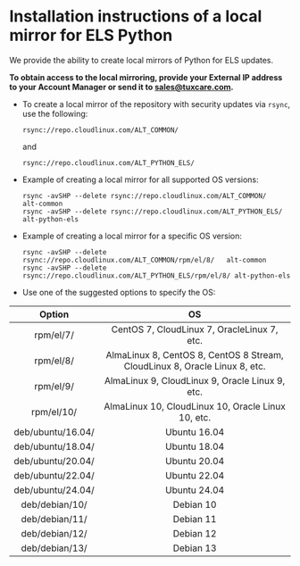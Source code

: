# Installation instructions of a local mirror for ELS Python

We provide the ability to create local mirrors of Python for ELS updates.

**To obtain access to the local mirroring, provide your External IP address to your Account Manager or send it to [sales@tuxcare.com](mailto:sales@tuxcare.com).**

* To create a local mirror of the repository with security updates via `rsync`, use the following:
  
  <CodeWithCopy>

  ```
  rsync://repo.cloudlinux.com/ALT_COMMON/
  ```

  </CodeWithCopy>

  and

  <CodeWithCopy>

  ```
  rsync://repo.cloudlinux.com/ALT_PYTHON_ELS/
  ```

  </CodeWithCopy>

* Example of creating a local mirror for all supported OS versions:

  <CodeWithCopy>

  ```
  rsync -avSHP --delete rsync://repo.cloudlinux.com/ALT_COMMON/   alt-common
  rsync -avSHP --delete rsync://repo.cloudlinux.com/ALT_PYTHON_ELS/ alt-python-els
  ```

  </CodeWithCopy>

* Example of creating a local mirror for a specific OS version:

  <CodeWithCopy>

  ```
  rsync -avSHP --delete rsync://repo.cloudlinux.com/ALT_COMMON/rpm/el/8/   alt-common
  rsync -avSHP --delete rsync://repo.cloudlinux.com/ALT_PYTHON_ELS/rpm/el/8/ alt-python-els
  ```

  </CodeWithCopy>

* Use one of the suggested options to specify the OS:

| Option            | OS                                                                         |
| :---------------: | :------------------------------------------------------------------------: |
| rpm/el/7/         | CentOS 7, CloudLinux 7, OracleLinux 7, etc.                                |
| rpm/el/8/         | AlmaLinux 8, CentOS 8, CentOS 8 Stream, CloudLinux 8, Oracle Linux 8, etc. |
| rpm/el/9/         | AlmaLinux 9, CloudLinux 9, Oracle Linux 9, etc.                            |
| rpm/el/10/        | AlmaLinux 10, CloudLinux 10, Oracle Linux 10, etc.                         |
| deb/ubuntu/16.04/ | Ubuntu 16.04                                                               |
| deb/ubuntu/18.04/ | Ubuntu 18.04                                                               |
| deb/ubuntu/20.04/ | Ubuntu 20.04                                                               |
| deb/ubuntu/22.04/ | Ubuntu 22.04                                                               |
| deb/ubuntu/24.04/ | Ubuntu 24.04                                                               |
| deb/debian/10/    | Debian 10                                                                  |
| deb/debian/11/    | Debian 11                                                                  |
| deb/debian/12/    | Debian 12                                                                  |
| deb/debian/13/    | Debian 13                                                                  |